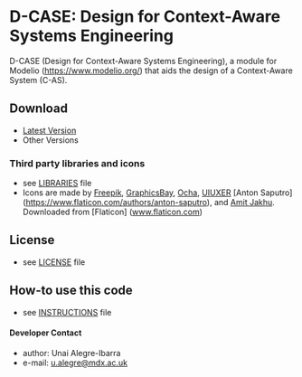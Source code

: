 D-CASE: Design for Context-Aware Systems Engineering
======
D-CASE (Design for Context-Aware Systems Engineering), a module for Modelio (https://www.modelio.org/) 
that aids the design of a Context-Aware System (C-AS).
 
## Download
* [Latest Version](https://github.com/casetools/dcase)
* Other Versions

### Third party libraries and icons
* see [LIBRARIES](https://github.com/casetools/dcase/blob/master/LIBRARIES.md) file
* Icons are made by [Freepik](http://www.freepik.com/), [GraphicsBay](http://www.flaticon.com/authors/graphicsbay), [Ocha](http://www.flaticon.com/authors/ocha), [UIUXER](http://www.flaticon.com/authors/uiuxer) [Anton Saputro] (https://www.flaticon.com/authors/anton-saputro), and [Amit Jakhu](http://www.flaticon.com/authors/amit-jakhu). Downloaded from [Flaticon] (www.flaticon.com)

## License 
* see [LICENSE](https://github.com/casetools/dcase/blob/master/LICENSE.md) file

## How-to use this code
* see [INSTRUCTIONS](https://github.com/casetools/dcase/blob/master/INSTRUCTIONS.md) file

#### Developer Contact
* author: Unai Alegre-Ibarra
* e-mail: u.alegre@mdx.ac.uk
